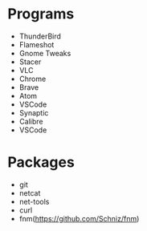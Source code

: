 # Programs

- ThunderBird
- Flameshot
- Gnome Tweaks
- Stacer
- VLC
- Chrome
- Brave
- Atom
- VSCode
- Synaptic
- Calibre
- VSCode


# Packages

- git
- netcat
- net-tools
- curl
- fnm(https://github.com/Schniz/fnm)
